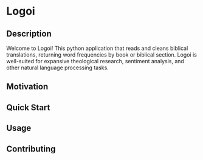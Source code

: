 # Logoi

## Description
Welcome to Logoi! This python application that reads and cleans biblical translations, returning word frequencies by book or biblical section. Logoi is well-suited for expansive theological research, sentiment analysis, and other natural language processing tasks.

## Motivation

## Quick Start

## Usage

## Contributing